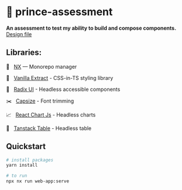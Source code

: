# 📝 prince-assessment

**An assessment to test my ability to build and compose components.** [Design file](https://www.figma.com/file/tdcXC7swYiVefmK2FnsIUo/Untitled?node-id=0%3A46)

## Libraries:

🧰 &nbsp; [NX](https://nx.dev/) — Monorepo manager

🎨 &nbsp; [Vanilla Extract](https://vanilla-extract.style) - CSS-in-TS styling library

🧱 &nbsp; [Radix UI](https://www.radix-ui.com/) - Headless accessible components

✂️ &nbsp; [Capsize](https://seek-oss.github.io/capsize/) - Font trimming

📈 &nbsp; [React Chart Js](https://react-chartjs-2.js.org/) - Headless charts

🏓 &nbsp; [Tanstack Table](https://tanstack.com/table/v8) - Headless table

## Quickstart

```sh
# install packages
yarn install

# to run
npx nx run web-app:serve 
